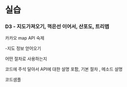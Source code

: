 # 실습

### D3 - 지도가져오기, 꺽은선 이어서, 산포도, 트리맵





카카오 map API 숙제



-지도 정보 얻어오기 



어떤 절차로 사용하는지



코드에 주석 달아서 API에 대한 설명 포함, 기본 절차 , 메소드 설명



코드샘플 

